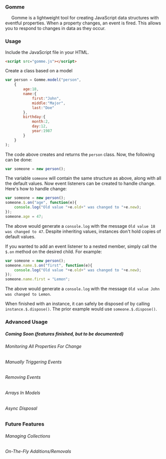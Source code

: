 ### Gomme
&nbsp;&nbsp;&nbsp;&nbsp;&nbsp;Gomme is a lightweight tool for creating JavaScript data structures with eventful properties.  When a property changes, an event is fired.  This allows you to respond to changes in data as they occur.

### Usage
Include the JavaScript file in your HTML.
```html
<script src="gomme.js"></script>
```
Create a class based on a model
```javascript
var person = Gomme.model("person", 
	{
		age:18,
		name:{
			first:"John",
			middle:"Major",
			last:"Doe"
		},
		birthday:{
			month:2,
			day:12,
			year:1987
		}
	}
);
```
The code above creates and returns the `person` class. Now, the following can be done:
```javascript
var someone = new person();
```
The variable `someone` will contain the same structure as above, along with all the default values. Now event listeners can be created to handle change. Here's how to handle change:
```javascript
var someone = new person();
someone.$.on("age", function(e){
	console.log("Old value "+e.old+" was changed to "+e.new);
});
someone.age = 47;
```
The above would generate a `console.log` with the message `Old value 18 was changed to 47`.  Despite inheriting values, instances don't hold copies of default values.

If you wanted to add an event listener to a nested member, simply call the `$.on` method on the desired child. For example:
```javascript
var someone = new person();
someone.name.$.on("first", function(e){
	console.log("Old value "+e.old+" was changed to "+e.new);
});
someone.name.first = "Lemon";
```
The above would generate a `console.log` with the message `Old value John was changed to Lemon`.

When finished with an instance, it can safely be disposed of by calling `instance.$.dispose()`. The prior example would use `someone.$.dispose()`.

### Advanced Usage
##### Coming Soon (features finished, but to be documented)
###### Monitoring All Properties For Change
###### Manually Triggering Events
###### Removing Events
###### Arrays In Models
###### Async Disposal

### Future Features
###### Managing Collections
###### On-The-Fly Additions/Removals
